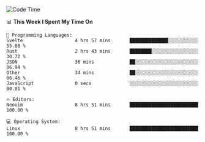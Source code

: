 <!-- [![Top Langs](https://github-readme-stats.vercel.app/api/top-langs/?username=gagahsyuja&theme=dracula&hide_border=true&border_radius=7)](https://github.com/anuraghazra/github-readme-stats) -->

<!--START_SECTION:waka-->
![Code Time](http://img.shields.io/badge/Code%20Time-980%20hrs%2054%20mins-blue)

📊 **This Week I Spent My Time On** 

```text
💬 Programming Languages: 
Svelte                   4 hrs 57 mins       ██████████████░░░░░░░░░░░   55.88 % 
Rust                     2 hrs 43 mins       ████████░░░░░░░░░░░░░░░░░   30.72 % 
JSON                     36 mins             ██░░░░░░░░░░░░░░░░░░░░░░░   06.94 % 
Other                    34 mins             ██░░░░░░░░░░░░░░░░░░░░░░░   06.46 % 
JavaScript               0 secs              ░░░░░░░░░░░░░░░░░░░░░░░░░   00.01 % 

🔥 Editors: 
Neovim                   8 hrs 51 mins       █████████████████████████   100.00 % 

💻 Operating System: 
Linux                    8 hrs 51 mins       █████████████████████████   100.00 % 
```


<!--END_SECTION:waka-->

